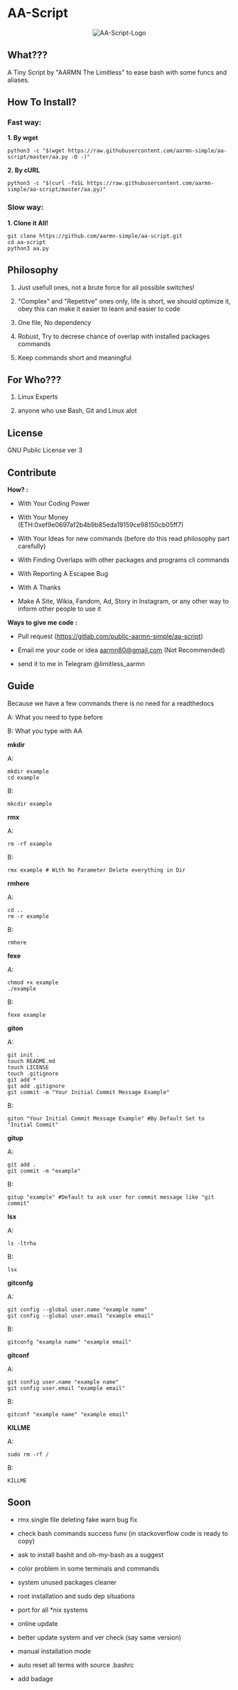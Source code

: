 
# AA-Script

<div align="center"><img src="https://raw.githubusercontent.com/aarmn-simple/AA-Script-Website/master/AA-Script512.png" alt="AA-Script-Logo" /></div>

## What???

A Tiny Script by "AARMN The Limitless" to ease bash with some funcs and aliases.

## How To Install?

### Fast way:

 **1. By wget**
 
    python3 -c "$(wget https://raw.githubusercontent.com/aarmn-simple/aa-script/master/aa.py -O -)"

 **2. By cURL**

    python3 -c "$(curl -fsSL https://raw.githubusercontent.com/aarmn-simple/aa-script/master/aa.py)" 

### Slow way:

 **1. Clone it All!**

    git clone https://github.com/aarmn-simple/aa-script.git
    cd aa-script
    python3 aa.py

## Philosophy

1. Just usefull ones, not a brute force for all possible switches!

2. "Complex" and "Repetitve" ones only, life is short, we should optimize it, obey this can make it easier to learn and easier to code

3. One file, No dependency

4. Robust, Try to decrese chance of overlap with installed packages commands

5. Keep commands short and meaningful

  

## For Who???

1. Linux Experts

2. anyone who use Bash, Git and Linux alot

  

## License

GNU Public License ver 3

  

## Contribute

**How? :**

- With Your Coding Power

- With Your Money (ETH:0xef9e0697af2b4b9b85eda19159ce98150cb05ff7)

- With Your Ideas for new commands (before do this read philosophy part carefully)

- With Finding Overlaps with other packages and programs cli commands

- With Reporting A Escapee Bug

- With A Thanks

- Make A Site, Wikia, Fandom, Ad, Story in Instagram, or any other way to inform other people to use it

  

**Ways to give me code :**

- Pull request (https://gitlab.com/public-aarmn-simple/aa-script)

- Email me your code or idea aarmn80@gmail.com (Not Recommended)

- send it to me in Telegram @limitless_aarmn

  

## Guide

Because we have a few commands there is no need for a readthedocs

A: What you need to type before

B: What you type with AA

  
**mkdir**

A:

    mkdir example
    cd example

B:

    mkcdir example

**rmx**

A:

    rm -rf example

B:

    rmx example # With No Parameter Delete everything in Dir

**rmhere**

A:

    cd ..
    rm -r example

B:

    rmhere

**fexe**

A:

    chmod +x example
    ./example

B:

    fexe example

**giton**

A:

    git init .
    touch README.md
    touch LICENSE
    touch .gitignore
    git add *
    git add .gitignore
    git commit -m "Your Initial Commit Message Example"

B:

    giton "Your Initial Commit Message Example" #By Default Set to "Initial Commit"
    
**gitup**

A:

    git add .
    git commit -m "example" 

B:

    gitup "example" #Default to ask user for commit message like "git commit"

**lsx**

A:

    ls -ltrha

B:

    lsx

**gitconfg**

A:

    git config --global user.name "example name"
    git config --global user.email "example email"

B:

    gitconfg "example name" "example email"

  

**gitconf**

A:

    git config user.name "example name"
    git config user.email "example email"

B:

    gitconf "example name" "example email"

  

**KILLME**

A:

    sudo rm -rf /

B:

    KILLME

  

## Soon

- rmx single file deleting fake warn bug fix

- check bash commands success funv (in stackoverflow code is ready to copy)

- ask to install bashit and oh-my-bash as a suggest

- color problem in some terminals and commands

- system unused packages cleaner

- root installation and sudo dep situations

- port for all *nix systems

- online update

- better update system and ver check (say same version)

- manual installation mode

- auto reset all terms with source .bashrc

- add badage